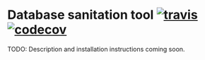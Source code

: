 # Database sanitation tool [![travis][travis-image]][travis-url] [![codecov][codecov-image]][codecov-url]

[travis-image]: https://travis-ci.org/andersinno/python-database-sanitizer.svg?branch=master
[travis-url]: https://travis-ci.org/andersinno/python-database-sanitizer
[codecov-image]: https://codecov.io/gh/andersinno/python-database-sanitizer/branch/master/graph/badge.svg
[codecov-url]: https://codecov.io/gh/andersinno/python-database-sanitizer

TODO: Description and installation instructions coming soon. 
